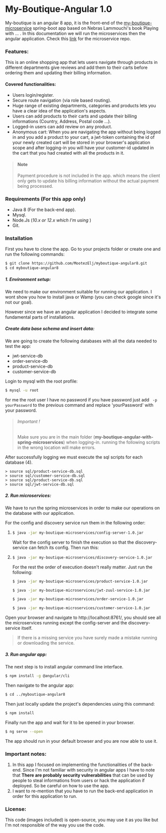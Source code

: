 





# My-Boutique-Angular 1.0

My-boutique is an angular 8 app, it is the front-end of the [my-boutique-microservice](https://github.com/MootezElj/my-boutique-microservice-back-end) spring-boot app based on Nebras Lammouchi's book Playing with ... . In this documentation we will run the microservices then the angular application. Check this [link]() for the microservice repo.

### Features: 

This is an online shopping app that lets users navigate through products in different departments give reviews and add them to their carts before ordering them and updating their billing information.

#### Covered functionalities:

* Users login/register.
* Secure route navigation (via role based routing).
* Huge range of existing departments, categories and products lets you have a clear idea of the application's aspects.
* Users can add products to their carts and update their billing informations (Country, Address, Postal code ...).
* Logged-in users can add review on any product.
* Anonymous cart: When you are navigating the app without being logged in and you add a product to your cart, a jwt-token containing the id of your newly created cart will be stored in your browser's application scope and after logging-in you will have your customer-id updated in the cart that you had created with all the products in it.

#### 

> #### Note
>
> Payment procedure is not included in the app. which means the client only gets to update his billing information without the actual payment being processed.

### Requirements (For this app only)

* Java 8 (For the back-end app).
* Mysql.
* Node.Js (*10.x or 12.x which I'm using* )
* Git.

### Installation

First you have to clone the app. Go to your projects folder or create one and run the following commands:

``` bash
$ git clone https://github.com/MootezElj/myboutique-angular8.git
$ cd myboutique-angular8
```

##### 1. Environment setup:

We need to make our environment suitable for running our application. I wont show you how to install java or Wamp (you can check google since it's not our goal).

However since we have an angular application I decided to integrate some fundamental parts of installations.

##### Create data base schema and insert data:

We are going to create the following databases with all the data needed to test the app:

* jwt-service-db
* order-service-db
* product-service-db
* customer-service-db

Login to mysql with the root profile:

```bash
$ mysql -u root
```

for me the root  user I have no password if you have password just add ``` -p yourPassword``` to the previous command and replace 'yourPassword' with your password.



> ###### Important ! 
>
> Make sure you are in the main folder (**my-boutique-angular-with-spring-microservices**) when logging-in. running the following scripts in the wrong location will make errors. 



After successfully logging we must execute the sql scripts for each database (4).

```mysql
> source sql/product-service-db.sql
> source sql/customer-service-db.sql
> source sql/product-service-db.sql
> source sql/jwt-service-db.sql
```



##### 2. Run microservices:

We have to run the spring microservices in order to make our operations on the database with our application.

For the config and discovery service run them in the following order:

1. ``` bash
   $ java -jar my-boutique-microservices/config-server-1.0.jar
   ```

   Wait for the config server to finish the execution so that the discovery-service can fetch its config. Then run this:
   
2. ``` bash
   $ java -jar my-boutique-microservices/discovery-service-1.0.jar
   ```

   For the rest the order of execution doesn't really matter. Just run the following:

   ``` bash
   $ java -jar my-boutique-microservices/product-service-1.0.jar
   ```

   ``` bash
   $ java -jar my-boutique-microservices/jwt-zuul-service-1.0.jar
   ```

   ```bash
   $ java -jar my-boutique-microservices/order-service-1.0.jar
   ```

   ``` bash
   $ java -jar my-boutique-microservices/customer-service-1.0.jar
   ```


Open your browser and navigate to http://localhost:8761/, you should see all the microservices running except the config-server and the discovery-service itself.

> If there is a missing service you have surely made a mistake running or downloading the service.

##### 3. Run angular app:

The next step is to install angular command line interface.

``` bash
$ npm install -g @angular/cli 
```

Then navigate to the angular app:

```  bash
$ cd ../myboutique-angular8
```

Then just locally update the project's dependencies using this command:

``` bash
$ npm install
```

Finally run the app and wait for it to be opened in your browser.

``` bash
$ ng serve --open
```

The app should run in your default browser and you are now able to use it.



### Important notes:

1. In this app I focused on implementing the functionalities of the back-end. Since I'm not familiar with security in angular apps I have to note that **There are probably security vulnerabilities** that can be used by people to steal informations from users or hack the application if deployed. So be careful on how to use the app.
2. I want to re-mention that you have to run the back-end application in order for this application to run.



### License:

This code (images included) is open-source, you may use it as you like but I'm not responsible of the way you use the code.









